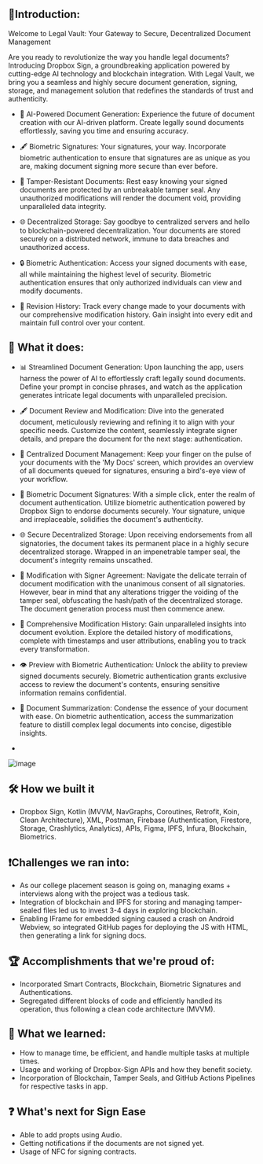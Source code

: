 ## 🥁Introduction:

Welcome to Legal Vault: Your Gateway to Secure, Decentralized Document Management

Are you ready to revolutionize the way you handle legal documents? Introducing Dropbox Sign, a groundbreaking application powered by cutting-edge AI technology and blockchain integration. With Legal Vault, we bring you a seamless and highly secure document generation, signing, storage, and management solution that redefines the standards of trust and authenticity.

- 🤖 AI-Powered Document Generation:
Experience the future of document creation with our AI-driven platform. Create legally sound documents effortlessly, saving you time and ensuring accuracy.

- 🖋️ Biometric Signatures:
Your signatures, your way. Incorporate biometric authentication to ensure that signatures are as unique as you are, making document signing more secure than ever before.

- 🔏 Tamper-Resistant Documents:
Rest easy knowing your signed documents are protected by an unbreakable tamper seal. Any unauthorized modifications will render the document void, providing unparalleled data integrity.

- 🌐 Decentralized Storage:
Say goodbye to centralized servers and hello to blockchain-powered decentralization. Your documents are stored securely on a distributed network, immune to data breaches and unauthorized access.

- 🔒 Biometric Authentication:
Access your signed documents with ease, all while maintaining the highest level of security. Biometric authentication ensures that only authorized individuals can view and modify documents.

- 📜 Revision History:
Track every change made to your documents with our comprehensive modification history. Gain insight into every edit and maintain full control over your content.

## 💬 What it does:

- 📊 Streamlined Document Generation: Upon launching the app, users harness the power of AI to effortlessly craft legally sound documents. Define your prompt in concise phrases, and watch as the application generates intricate legal documents with unparalleled precision.

- 🖋️ Document Review and Modification: Dive into the generated document, meticulously reviewing and refining it to align with your specific needs. Customize the content, seamlessly integrate signer details, and prepare the document for the next stage: authentication.

- 📑 Centralized Document Management: Keep your finger on the pulse of your documents with the 'My Docs' screen, which provides an overview of all documents queued for signatures, ensuring a bird's-eye view of your workflow.

- 🔏 Biometric Document Signatures: With a simple click, enter the realm of document authentication. Utilize biometric authentication powered by Dropbox Sign to endorse documents securely. Your signature, unique and irreplaceable, solidifies the document's authenticity.

- 🌐 Secure Decentralized Storage: Upon receiving endorsements from all signatories, the document takes its permanent place in a highly secure decentralized storage. Wrapped in an impenetrable tamper seal, the document's integrity remains unscathed.

- 🔀 Modification with Signer Agreement: Navigate the delicate terrain of document modification with the unanimous consent of all signatories. However, bear in mind that any alterations trigger the voiding of the tamper seal, obfuscating the hash/path of the decentralized storage. The document generation process must then commence anew.

- 📅 Comprehensive Modification History: Gain unparalleled insights into document evolution. Explore the detailed history of modifications, complete with timestamps and user attributions, enabling you to track every transformation.

- 👁️ Preview with Biometric Authentication: Unlock the ability to preview signed documents securely. Biometric authentication grants exclusive access to review the document's contents, ensuring sensitive information remains confidential.

- 📃 Document Summarization: Condense the essence of your document with ease. On biometric authentication, access the summarization feature to distill complex legal documents into concise, digestible insights.
- 
![image](https://github.com/aniketk13/LegalVault/assets/73310532/c1167b74-b156-401c-ab16-375fb3014df5)

## 🛠 How we built it

- Dropbox Sign, Kotlin (MVVM, NavGraphs, Coroutines, Retrofit, Koin, Clean Architecture), XML, Postman, Firebase (Authentication, Firestore, Storage, Crashlytics, Analytics), APIs, Figma, IPFS, Infura, Blockchain, Biometrics.

## ❗Challenges we ran into:

- As our college placement season is going on, managing exams + interviews along with the project was a tedious task.
- Integration of blockchain and IPFS for storing and managing tamper-sealed files led us to invest 3-4 days in exploring blockchain.
- Enabling IFrame for embedded signing caused a crash on Android Webview, so integrated GitHub pages for deploying the JS with HTML, then generating a link for signing docs.

## 🏆 Accomplishments that we're proud of:
- Incorporated Smart Contracts, Blockchain, Biometric Signatures and Authentications.
- Segregated different blocks of code and efficiently handled its operation, thus following a clean code architecture (MVVM).

## 📙 What we learned:
- How to manage time, be efficient, and handle multiple tasks at multiple times.
- Usage and working of Dropbox-Sign APIs and how they benefit society.
- Incorporation of Blockchain, Tamper Seals, and GitHub Actions Pipelines for respective tasks in app.

## ❓ What's next for Sign Ease
- Able to add propts using Audio.
- Getting notifications if the documents are not signed yet.
- Usage of NFC for signing contracts.
   
